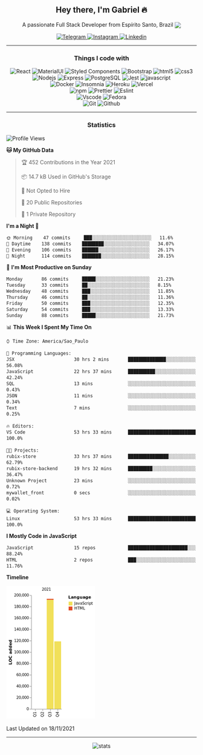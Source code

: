 <div align="center">
  <h2> Hey there, I'm Gabriel 🔥</h2>
  <p>A passionate Full Stack Developer from Espírito Santo, Brazil <img src="https://seeklogo.com/images/B/bandeira-espirito-santo-logo-84A20EA9E2-seeklogo.com.png" width="40" align="center" /></p>
  
</div>
<!-- Badges Start -->
<div align="center">
  <!-- Outlook Email -->
  <!-- <a href="mailto:carlosgabrielpc@live.com">
    <img src="https://img.shields.io/badge/Microsoft_Outlook-0078D4?style=for-the-badge&logo=microsoft-outlook&logoColor=white" alt="Outlook e-mail">
  </a> -->
  <!-- Telegram -->
  <a href="https://t.me/cgabrieu">
    <img src="https://img.shields.io/badge/Telegram-2CA5E0?style=flat-square&&logo=telegram&logoColor=white" alt="Telegram">
  </a>
  <a href="https://www.instagram.com/cgavrieu">
    <img src="https://img.shields.io/badge/Instagram-E4405F?style=flat-square&&logo=instagram&logoColor=white" alt="Instagram">
  </a>
  <!-- Linkedin -->
  <a href="https://www.linkedin.com/in/cgabrieu/">
    <img src="https://img.shields.io/badge/LinkedIn-0077B5?style=flat-square&&logo=linkedin&logoColor=white" alt="Linkedin">
  </a>
</div>

<hr>

<div align="center">
  <h3>Things I code with</h3>
<p>
  <img alt="React" src="https://img.shields.io/badge/-React-45b8d8?style=flat-square&logo=react&logoColor=white" />
  <img alt="MaterialUI" src="https://img.shields.io/badge/Material--UI-0081CB?style=flat-square&logo=material-ui&logoColor=white" />
  <img alt="Styled Components" src="https://img.shields.io/badge/-Styled_Components-db7092?style=flat-square&logo=styled-components&logoColor=white" />
  <img alt="Bootstrap" src="https://img.shields.io/badge/Bootstrap-563D7C?style=flat-square&logo=bootstrap&logoColor=white" />
  <img alt="html5" src="https://img.shields.io/badge/-HTML5-E34F26?style=flat-square&logo=html5&logoColor=white" />
  <img alt="css3" src="https://img.shields.io/badge/CSS3-1572B6?style=flat-square&logo=css3&logoColor=white" />
  <br>
  <img alt="Nodejs" src="https://img.shields.io/badge/-Nodejs-43853d?style=flat-square&logo=Node.js&logoColor=white" />
  <img alt="Express" src="https://img.shields.io/badge/Express.js-000000?style=flat-square&logo=express&logoColor=white" />
  <img alt="PostgreSQL" src="https://img.shields.io/badge/PostgreSQL-316192?style=flat-square&logo=postgresql&logoColor=white" />
  <img alt="Jest" src="https://img.shields.io/badge/Jest-C21325?style=flat-square&logo=jest&logoColor=white" />
  <img alt="javascript" src="https://img.shields.io/badge/JavaScript-323330?style=flat-square&logo=javascript&logoColor=F7DF1E" />
  <br>
  <img alt="Docker" src="https://img.shields.io/badge/-Docker-46a2f1?style=flat-square&logo=docker&logoColor=white" />
  <img alt="Insomnia" src="https://img.shields.io/badge/-Insomnia-5849BE?style=flat-square&logo=insomnia&logoColor=white" />
  <img alt="Heroku" src="https://img.shields.io/badge/-Heroku-430098?style=flat-square&logo=heroku&logoColor=white" />
  <img alt="Vercel" src="https://img.shields.io/badge/Vercel-000000?style=flat-square&logo=vercel&logoColor=white" />
  <br>
  <img alt="npm" src="https://img.shields.io/badge/-NPM-CB3837?style=flat-square&logo=npm&logoColor=white" />
  <img alt="Prettier" src="https://img.shields.io/badge/-Prettier-F7B93E?style=flat-square&logo=prettier&logoColor=white" />
  <img alt="Eslint" src="https://img.shields.io/badge/eslint-3A33D1?style=flat-square&logo=eslint&logoColor=white" />
  <br>
  <img alt="Vscode" src="https://img.shields.io/badge/Visual_Studio_Code-0078D4?style=flat-square&logo=visual%20studio%20code&logoColor=white" />
  <img alt="Fedora" src="https://img.shields.io/badge/Fedora-294172?style=flat-square&logo=fedora&logoColor=white" />
  <br>
  <img alt="Git" src="https://img.shields.io/badge/-Git-F05032?style=flat-square&logo=git&logoColor=white" />
  <img alt="Github" src="https://img.shields.io/badge/GitHub-100000?style=flat-square&logo=github&logoColor=white" />
  
</p>
</div>

<hr>

<h3 align="center">Statistics</h3>

<!--START_SECTION:waka-->
![Profile Views](http://img.shields.io/badge/Profile%20Views-262-blue)

**🐱 My GitHub Data** 

> 🏆 452 Contributions in the Year 2021
 > 
> 📦 14.7 kB Used in GitHub's Storage 
 > 
> 🚫 Not Opted to Hire
 > 
> 📜 20 Public Repositories 
 > 
> 🔑 1 Private Repository 
 > 
**I'm a Night 🦉** 

```text
🌞 Morning    47 commits     ███░░░░░░░░░░░░░░░░░░░░░░   11.6% 
🌆 Daytime    138 commits    ████████░░░░░░░░░░░░░░░░░   34.07% 
🌃 Evening    106 commits    ██████░░░░░░░░░░░░░░░░░░░   26.17% 
🌙 Night      114 commits    ███████░░░░░░░░░░░░░░░░░░   28.15%

```
📅 **I'm Most Productive on Sunday** 

```text
Monday       86 commits     █████░░░░░░░░░░░░░░░░░░░░   21.23% 
Tuesday      33 commits     ██░░░░░░░░░░░░░░░░░░░░░░░   8.15% 
Wednesday    48 commits     ███░░░░░░░░░░░░░░░░░░░░░░   11.85% 
Thursday     46 commits     ██░░░░░░░░░░░░░░░░░░░░░░░   11.36% 
Friday       50 commits     ███░░░░░░░░░░░░░░░░░░░░░░   12.35% 
Saturday     54 commits     ███░░░░░░░░░░░░░░░░░░░░░░   13.33% 
Sunday       88 commits     █████░░░░░░░░░░░░░░░░░░░░   21.73%

```


📊 **This Week I Spent My Time On** 

```text
⌚︎ Time Zone: America/Sao_Paulo

💬 Programming Languages: 
JSX                      30 hrs 2 mins       ██████████████░░░░░░░░░░░   56.08% 
JavaScript               22 hrs 37 mins      ██████████░░░░░░░░░░░░░░░   42.24% 
SQL                      13 mins             ░░░░░░░░░░░░░░░░░░░░░░░░░   0.43% 
JSON                     11 mins             ░░░░░░░░░░░░░░░░░░░░░░░░░   0.34% 
Text                     7 mins              ░░░░░░░░░░░░░░░░░░░░░░░░░   0.25%

🔥 Editors: 
VS Code                  53 hrs 33 mins      █████████████████████████   100.0%

🐱‍💻 Projects: 
rubix-store              33 hrs 37 mins      ███████████████░░░░░░░░░░   62.79% 
rubix-store-backend      19 hrs 32 mins      █████████░░░░░░░░░░░░░░░░   36.47% 
Unknown Project          23 mins             ░░░░░░░░░░░░░░░░░░░░░░░░░   0.72% 
mywallet_front           0 secs              ░░░░░░░░░░░░░░░░░░░░░░░░░   0.02%

💻 Operating System: 
Linux                    53 hrs 33 mins      █████████████████████████   100.0%

```

**I Mostly Code in JavaScript** 

```text
JavaScript               15 repos            ██████████████████████░░░   88.24% 
HTML                     2 repos             ███░░░░░░░░░░░░░░░░░░░░░░   11.76%

```


**Timeline**

![Chart not found](https://raw.githubusercontent.com/cgabrieu/cgabrieu/main/charts/bar_graph.png) 


 Last Updated on 18/11/2021
<!--END_SECTION:waka-->

<hr>

<div align="center">
  
  ![stats](https://github-readme-stats.vercel.app/api?username=cgabrieu&count_private=true&hide=stars,issues&show_icons=true&theme=radical&border_color=fe428e&bg_color=000&border_radius=18&custom_title=GitHub%20Stats)
  
</div>

